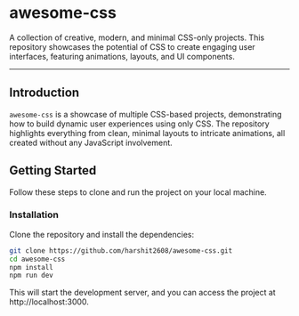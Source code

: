 # awesome-css

A collection of creative, modern, and minimal CSS-only projects. This repository showcases the potential of CSS to create engaging user interfaces, featuring animations, layouts, and UI components.

---

## Introduction

`awesome-css` is a showcase of multiple CSS-based projects, demonstrating how to build dynamic user experiences using only CSS. The repository highlights everything from clean, minimal layouts to intricate animations, all created without any JavaScript involvement.

## Getting Started

Follow these steps to clone and run the project on your local machine.

### Installation

Clone the repository and install the dependencies:

```bash
git clone https://github.com/harshit2608/awesome-css.git
cd awesome-css
npm install
npm run dev
```
This will start the development server, and you can access the project at http://localhost:3000.
